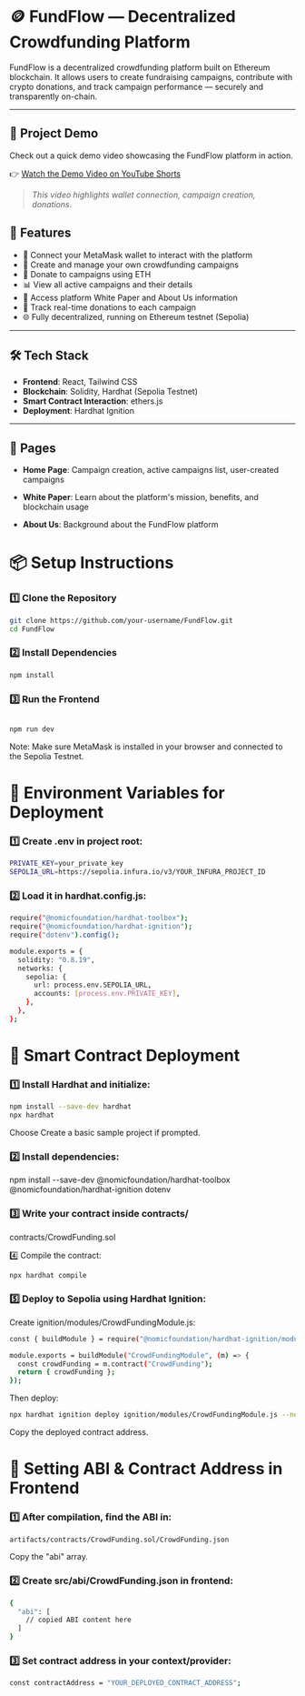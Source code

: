 # 🪙 FundFlow — Decentralized Crowdfunding Platform

FundFlow is a decentralized crowdfunding platform built on Ethereum blockchain. It allows users to create fundraising campaigns, contribute with crypto donations, and track campaign performance — securely and transparently on-chain.

---

## 🎥 Project Demo

Check out a quick demo video showcasing the FundFlow platform in action.

👉 [Watch the Demo Video on YouTube Shorts](https://youtube.com/shorts/NiaOX_OOp6E?si=8oJq6zG1KHtvJEXu)

> *This video highlights wallet connection, campaign creation, donations.*



## 🚀 Features

- 🔐 Connect your MetaMask wallet to interact with the platform
- 🎨 Create and manage your own crowdfunding campaigns
- 💸 Donate to campaigns using ETH
- 📊 View all active campaigns and their details
- 📜 Access platform White Paper and About Us information
- 📑 Track real-time donations to each campaign  
- 🌐 Fully decentralized, running on Ethereum testnet (Sepolia)

---

## 🛠️ Tech Stack

- **Frontend**: React, Tailwind CSS  
- **Blockchain**: Solidity, Hardhat (Sepolia Testnet)  
- **Smart Contract Interaction**: ethers.js  
- **Deployment**: Hardhat Ignition  

---
## 📖 Pages
- **Home Page**: Campaign creation, active campaigns list, user-created campaigns

- **White Paper**: Learn about the platform's mission, benefits, and blockchain usage

- **About Us**: Background about the FundFlow platform


# 📦 Setup Instructions

### 1️⃣ Clone the Repository

```bash
git clone https://github.com/your-username/FundFlow.git
cd FundFlow
```

### 2️⃣ Install Dependencies
```bash
npm install
```
### 3️⃣ Run the Frontend
```bash

npm run dev
```
Note: Make sure MetaMask is installed in your browser and connected to the Sepolia Testnet.


# 🔑 Environment Variables for Deployment

###  1️⃣ Create .env in project root:

```bash
PRIVATE_KEY=your_private_key
SEPOLIA_URL=https://sepolia.infura.io/v3/YOUR_INFURA_PROJECT_ID
```

### 2️⃣ Load it in hardhat.config.js:

```bash
require("@nomicfoundation/hardhat-toolbox");
require("@nomicfoundation/hardhat-ignition");
require("dotenv").config();

module.exports = {
  solidity: "0.8.19",
  networks: {
    sepolia: {
      url: process.env.SEPOLIA_URL,
      accounts: [process.env.PRIVATE_KEY],
    },
  },
};
```

# 🔐 Smart Contract Deployment

### 1️⃣ Install Hardhat and initialize:

```bash
npm install --save-dev hardhat
npx hardhat
```
Choose Create a basic sample project if prompted.

### 2️⃣ Install dependencies:

npm install --save-dev @nomicfoundation/hardhat-toolbox @nomicfoundation/hardhat-ignition dotenv

### 3️⃣ Write your contract inside contracts/

contracts/CrowdFunding.sol

4️⃣ Compile the contract:

```bash
npx hardhat compile
```
### 5️⃣ Deploy to Sepolia using Hardhat Ignition:

Create ignition/modules/CrowdFundingModule.js:

```bash
const { buildModule } = require("@nomicfoundation/hardhat-ignition/modules");

module.exports = buildModule("CrowdFundingModule", (m) => {
  const crowdFunding = m.contract("CrowdFunding");
  return { crowdFunding };
});
```
Then deploy:

```bash
npx hardhat ignition deploy ignition/modules/CrowdFundingModule.js --network sepolia
```
Copy the deployed contract address.


# 📄 Setting ABI & Contract Address in Frontend
### 1️⃣ After compilation, find the ABI in:

```bash
artifacts/contracts/CrowdFunding.sol/CrowdFunding.json
```
Copy the "abi" array.

### 2️⃣ Create src/abi/CrowdFunding.json in frontend:

```bash
{
  "abi": [
    // copied ABI content here
  ]
}
```

### 3️⃣ Set contract address in your context/provider:

```bash
const contractAddress = "YOUR_DEPLOYED_CONTRACT_ADDRESS";
```

